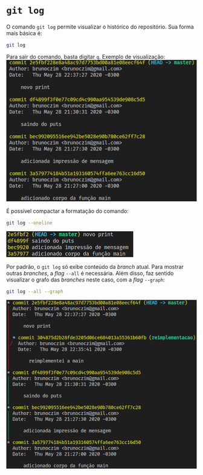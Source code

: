 # `git log`

O comando `git log` permite visualizar o histórico do repositório. Sua forma
mais básica é:
```sh
git log
```

Para sair do comando, basta digitar `q`. Exemplo de visualização:
![saída do git log básico](./git-log-1.png)

É possível compactar a formatação do comando:
```sh
git log --oneline
```
![saída do git log em uma linha](./git-log-2.png)

Por padrão, o `git log` só exibe conteúdo da _branch_ atual. Para mostrar outras
_branches_, a _flag_ `--all` é necessária. Além disso, faz sentido visualizar o
grafo das _branches_ neste caso, com a _flag_ `--graph`:
```sh
git log --all --graph
```
![saída do git log em grafo](./git-log-3.png)
